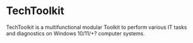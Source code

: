 # TechToolkit
TechToolkit is a multifunctional modular Toolkit to perform various IT tasks and diagnostics on Windows 10/11/+? computer systems.
